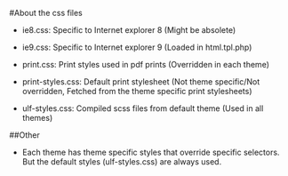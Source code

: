 #About the css files
- ie8.css: Specific to Internet explorer 8 (Might be absolete)

- ie9.css: Specific to Internet explorer 9 (Loaded in html.tpl.php)

- print.css: Print styles used in pdf prints (Overridden in each theme)

- print-styles.css: Default print stylesheet (Not theme specific/Not overridden, Fetched from the theme specific print stylesheets)

- ulf-styles.css: Compiled scss files from default theme (Used in all themes)

##Other
- Each theme has theme specific styles that override specific selectors. But the default styles (ulf-styles.css) are always used.